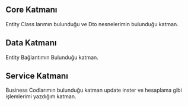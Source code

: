 
## Core Katmanı

Entity Class larımın bulunduğu ve Dto nesnelerimin bulunduğu katman.

  ## Data Katmanı

Entity Bağlantımın Bulunduğu katman.


  ## Service Katmanı

Business Codlarımın bulunduğu katman update inster ve hesaplama gibi işlemlerimi yazdığım katman.

  
